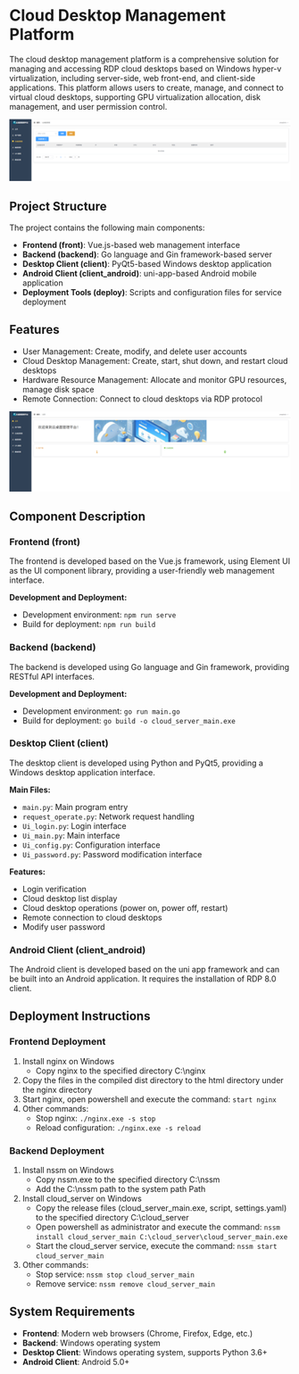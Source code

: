 # Cloud Desktop Management Platform

The cloud desktop management platform is a comprehensive solution for managing and accessing RDP cloud desktops based on Windows hyper-v virtualization, including server-side, web front-end, and client-side applications. This platform allows users to create, manage, and connect to virtual cloud desktops, supporting GPU virtualization allocation, disk management, and user permission control.

![Cloud Desktop Management Platform](./images/云桌面.png)

## Project Structure

The project contains the following main components:

- **Frontend (front)**: Vue.js-based web management interface
- **Backend (backend)**: Go language and Gin framework-based server
- **Desktop Client (client)**: PyQt5-based Windows desktop application
- **Android Client (client_android)**: uni-app-based Android mobile application
- **Deployment Tools (deploy)**: Scripts and configuration files for service deployment

## Features

- User Management: Create, modify, and delete user accounts
- Cloud Desktop Management: Create, start, shut down, and restart cloud desktops
- Hardware Resource Management: Allocate and monitor GPU resources, manage disk space
- Remote Connection: Connect to cloud desktops via RDP protocol

![System Homepage](./images/首页.png)


## Component Description

### Frontend (front)

The frontend is developed based on the Vue.js framework, using Element UI as the UI component library, providing a user-friendly web management interface.


**Development and Deployment:**
- Development environment: `npm run serve`
- Build for deployment: `npm run build`

### Backend (backend)

The backend is developed using Go language and Gin framework, providing RESTful API interfaces.


**Development and Deployment:**
- Development environment: `go run main.go`
- Build for deployment: `go build -o cloud_server_main.exe`

### Desktop Client (client)

The desktop client is developed using Python and PyQt5, providing a Windows desktop application interface.

**Main Files:**
- `main.py`: Main program entry
- `request_operate.py`: Network request handling
- `Ui_login.py`: Login interface
- `Ui_main.py`: Main interface
- `Ui_config.py`: Configuration interface
- `Ui_password.py`: Password modification interface

**Features:**
- Login verification
- Cloud desktop list display
- Cloud desktop operations (power on, power off, restart)
- Remote connection to cloud desktops
- Modify user password

### Android Client (client_android)

The Android client is developed based on the uni app framework and can be built into an Android application. It requires the installation of RDP 8.0 client.



## Deployment Instructions

### Frontend Deployment

1. Install nginx on Windows
   - Copy nginx to the specified directory C:\nginx
2. Copy the files in the compiled dist directory to the html directory under the nginx directory
3. Start nginx, open powershell and execute the command: `start nginx`
4. Other commands:
   - Stop nginx: `./nginx.exe -s stop`
   - Reload configuration: `./nginx.exe -s reload`

### Backend Deployment

1. Install nssm on Windows
   - Copy nssm.exe to the specified directory C:\nssm
   - Add the C:\nssm path to the system path Path
2. Install cloud_server on Windows
   - Copy the release files (cloud_server_main.exe, script, settings.yaml) to the specified directory C:\cloud_server
   - Open powershell as administrator and execute the command: `nssm install cloud_server_main C:\cloud_server\cloud_server_main.exe`
   - Start the cloud_server service, execute the command: `nssm start cloud_server_main`
3. Other commands:
   - Stop service: `nssm stop cloud_server_main`
   - Remove service: `nssm remove cloud_server_main`

## System Requirements

- **Frontend**: Modern web browsers (Chrome, Firefox, Edge, etc.)
- **Backend**: Windows operating system
- **Desktop Client**: Windows operating system, supports Python 3.6+
- **Android Client**: Android 5.0+